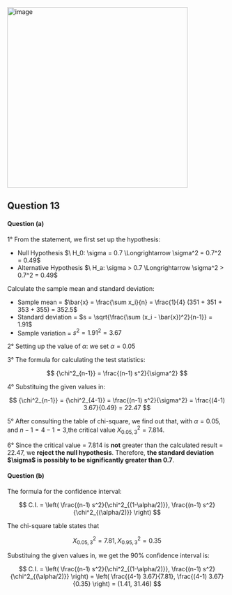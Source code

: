 <img width="414" alt="image" src="https://github.com/user-attachments/assets/f93b3307-0347-498d-aa03-498df7c4bbc8" />

## Question 13

#### Question (a)

1° From the statement, we first set up the hypothesis:
- Null Hypothesis $\ H_0: \sigma = 0.7 \Longrightarrow \sigma^2 = 0.7^2 = 0.49\$ 
- Alternative Hypothesis $\ H_a: \sigma > 0.7 \Longrightarrow \sigma^2 > 0.7^2 = 0.49\$


Calculate the sample mean and standard deviation:
- Sample mean = $\bar{x} = \frac{\sum x_i}{n} = \frac{1}{4} (351 + 351 + 353 + 355) = 352.5$
- Standard deviation = $s = \sqrt{\frac{\sum (x_i - \bar{x})^2}{n-1}} = 1.91$
- Sample variation = $s^2 = 1.91^2 = 3.67$

2° Setting up the value of $\alpha$: we set $\alpha = 0.05$

3° The formula for calculating the test statistics:

$$
{\chi^2_{n-1}} = \frac{(n-1) s^2}{\sigma^2} 
$$

4° Substituing the given values in:

$$
{\chi^2_{n-1}} = {\chi^2_{4-1}} = \frac{(n-1) s^2}{\sigma^2} = \frac{(4-1) 3.67}{0.49} = 22.47
$$

5° After consulting the table of chi-square, we find out that, with $\alpha = 0.05$, and $n - 1 = 4 - 1 = 3$,the critical value $X^2_{0.05, 3} = 7.814$. 

6° Since the critical value = 7.814 is **not** greater than the calculated result = 22.47, we **reject the null hypothesis**.
Therefore, **the standard deviation $\sigma\$ is possibly to be significantly greater than 0.7**.

#### Question (b)
The formula for the confidence interval:

$$
C.I. = \left( \frac{(n-1) s^2}{\chi^2_{(1-\alpha/2)}}, \frac{(n-1) s^2}{\chi^2_{(\alpha/2)}} \right)
$$

The chi-square table states that

$$
X^2_{0.05, 3} = 7.81, X^2_{0.95, 3} = 0.35
$$

Substituing the given values in, we get the 90% confidence interval is:

$$
C.I. = \left( \frac{(n-1) s^2}{\chi^2_{(1-\alpha/2)}}, \frac{(n-1) s^2}{\chi^2_{(\alpha/2)}} \right)
= \left( \frac{(4-1) 3.67}{7.81}, \frac{(4-1) 3.67}{0.35} \right) = (1.41, 31.46)
$$
